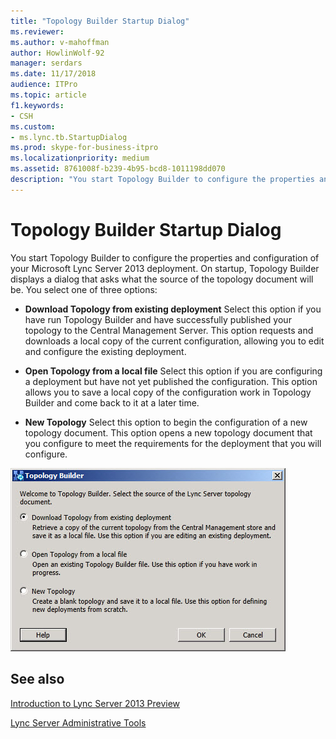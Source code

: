 ```yaml
---
title: "Topology Builder Startup Dialog"
ms.reviewer: 
ms.author: v-mahoffman
author: HowlinWolf-92
manager: serdars
ms.date: 11/17/2018
audience: ITPro
ms.topic: article
f1.keywords:
- CSH
ms.custom:
- ms.lync.tb.StartupDialog
ms.prod: skype-for-business-itpro
ms.localizationpriority: medium
ms.assetid: 8761008f-b239-4b95-bcd8-1011198dd070
description: "You start Topology Builder to configure the properties and configuration of your Microsoft Lync Server 2013 deployment. On startup, Topology Builder displays a dialog that asks what the source of the topology document will be. You select one of three options:"
---
```


# Topology Builder Startup Dialog

You start Topology Builder to configure the properties and configuration of your Microsoft Lync Server 2013 deployment. On startup, Topology Builder displays a dialog that asks what the source of the topology document will be. You select one of three options:

- **Download Topology from existing deployment** Select this option if you have run Topology Builder and have successfully published your topology to the Central Management Server. This option requests and downloads a local copy of the current configuration, allowing you to edit and configure the existing deployment.

- **Open Topology from a local file** Select this option if you are configuring a deployment but have not yet published the configuration. This option allows you to save a local copy of the configuration work in Topology Builder and come back to it at a later time.

- **New Topology** Select this option to begin the configuration of a new topology document. This option opens a new topology document that you configure to meet the requirements for the deployment that you will configure.

![Topology Builder Startup Dialog.](../../media/Topology_Builder_Startup_Dialog.jpg)

## See also

[Introduction to Lync Server 2013 Preview](/previous-versions/office/lync-server-2013/lync-server-2013-introduction)

[Lync Server Administrative Tools](/previous-versions/office/lync-server-2013/lync-server-2013-lync-server-administrative-tools)